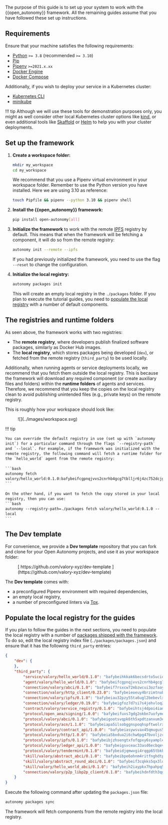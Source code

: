 The purpose of this guide is to set up your system to work with the {{open_autonomy}} framework. All the remaining guides assume that you have followed these set up instructions.

## Requirements

Ensure that your machine satisfies the following requirements:

- [Python](https://www.python.org/) `>= 3.8` (recommended `>= 3.10`)
- [Pip](https://pip.pypa.io/en/stable/installation/)
- [Pipenv](https://pipenv.pypa.io/en/latest/installation/) `>=2021.x.xx`
- [Docker Engine](https://docs.docker.com/engine/install/)
- [Docker Compose](https://docs.docker.com/compose/install/)

Additionally, if you wish to deploy your service in a Kubernetes cluster:

- [Kubernetes CLI](https://kubernetes.io/docs/tasks/tools/)
- [minikube](https://minikube.sigs.k8s.io/docs/)

!!! tip
	Although we will use these tools for demonstration purposes only, you might as well consider other local Kubernetes cluster options like [kind](https://kind.sigs.k8s.io/docs/user/quick-start/), or even additional tools like [Skaffold](https://skaffold.dev/) or [Helm](https://helm.sh/) to help you with your cluster deployments.

## Set up the framework

1. **Create a workspace folder:**

    ```bash
    mkdir my_workspace
    cd my_workspace
    ```

    We recommend that you use a Pipenv virtual environment in your workspace folder. Remember to use the Python version you have installed. Here we are using 3.10 as reference:

    ```bash
    touch Pipfile && pipenv --python 3.10 && pipenv shell
    ```

2. **Install the {{open_autonomy}} framework:**

    ```bash
    pip install open-autonomy[all]
    ```

3. **Initialize the framework** to work with the remote [IPFS](https://ipfs.io) registry by default. This means that when the framework will be fetching a component, it will do so from the remote registry:

    ```bash
    autonomy init --remote --ipfs
    ```

    If you had previously initialized the framework, you need to use the flag `--reset` to change the configuration.

4. **Initialize the local registry:**

    ```bash
    autonomy packages init
    ```

    This will create an empty local registry in the `./packages` folder. If you plan to execute the tutorial guides, you need to [populate the local registry](#populate-the-local-registry-for-the-guides) with a number of default components.

## The registries and runtime folders

As seen above, the framework works with two registries:

* The **remote registry**, where developers publish finalized software packages, similarly as Docker Hub images.
* The **local registry**, which stores packages being developed (`dev`), or fetched from the remote registry (`third_party`) to be used locally.

Additionally, when running agents or service deployments locally, we recommend that you fetch them outside the local registry. This is because the framework will download any required component (or create auxiliary files and folders) within the **runtime folders** of agents and services. Therefore, we recommend that you keep the copies on the local registry clean to avoid publishing unintended files (e.g., private keys) on the remote registry.

This is roughly how your workspace should look like:

<figure markdown>
![](../images/workspace.svg)
</figure>

!!! tip

    You can override the default registry in use (set up with `autonomy init`) for a particular command through the flags `--registry-path` and `--local`. For example, if the framework was initialized with the remote registry, the following command will fetch a runtime folder for the `hello_world` agent from the remote registry:

    ```bash
    autonomy fetch valory/hello_world:0.1.0:bafybeifcgpnqjvvs2cnrhb4gcg7tblljr6j4zc752dcjg2p2rqz3c2h6py
    ```

    On the other hand, if you want to fetch the copy stored in your local registry, then you can use:
    ```bash
    autonomy --registry-path=./packages fetch valory/hello_world:0.1.0 --local
    ```

## The Dev template

For convenience, we provide a **Dev template** repository that you can fork and clone for your Open Autonomy projects, and use it as your workspace folder:

<figure markdown>
[ https://github.com/valory-xyz/dev-template ](https://github.com/valory-xyz/dev-template)
</figure>

The **Dev template** comes with:

* a preconfigured Pipenv environment with required dependencies,
* an empty local registry,
* a number of preconfigured linters via [Tox](https://tox.wiki/en/latest/).

## Populate the local registry for the guides

If you plan to follow the guides in the next sections, you need to populate the local registry with a number of [packages shipped with the framework](../package_list.md). To do so, edit the local registry index file (`./packages/packages.json`) and ensure that it has the following `third_party` entries:

```json
{
    "dev": {
    },
    "third_party": {
        "service/valory/hello_world/0.1.0": "bafybeihkkak6becsdrto5uciopjokilsvxjwrzurwsr4mfcwteqrl6quiy",
        "agent/valory/hello_world/0.1.0": "bafybeifcgpnqjvvs2cnrhb4gcg7tblljr6j4zc752dcjg2p2rqz3c2h6py",
        "connection/valory/abci/0.1.0": "bafybeif7rsxcw72mbzwcui3ozfaay5qnqorj5c52zedpqf56zczsxox3xe",
        "connection/valory/http_client/0.23.0": "bafybeieoeuy4brzimtnubmokwirhrx27ezls6cdnl5qik4rkykfle3nn2y",
        "connection/valory/ipfs/0.1.0": "bafybeiau32pzy55ta6ugl2bebevlxudal6pnlfomhplfm5mph6reaw3krq",
        "connection/valory/ledger/0.19.0": "bafybeigfoz7d7si7s4jehvloq2zmiiocpbxcaathl3bxkyarxoerxq7g3a",
        "contract/valory/service_registry/0.1.0": "bafybeihtsj4dpoi4iaml2jctlth2y26diam3npkfe736vpg67tgb6th53a",
        "protocol/open_aea/signing/1.0.0": "bafybeifuxs7gdg2okbn7uofymenjlmnih2wxwkym44lsgwmklgwuckxm2m",
        "protocol/valory/abci/0.1.0": "bafybeigootsvqpk6th5xpdtzanxum3earifrrezfyhylfrit7yvqdrtgpe",
        "protocol/valory/acn/1.1.0": "bafybeiapa5ilsobggnspoqhspftwolrx52udrwmaxdxgrk26heuvl4oooa",
        "protocol/valory/contract_api/1.0.0": "bafybeiasywsvax45qmugus5kxogejj66c5taen27h4voriodz7rgushtqa",
        "protocol/valory/http/1.0.0": "bafybeia5bxdua2i6chw6pg47bvoljzcpuqxzy4rdrorbdmcbnwmnfdobtu",
        "protocol/valory/ipfs/0.1.0": "bafybeibjzhsengtxfofqpxy6syamplevp35obemwfp4c5lhag3v2bvgysa",
        "protocol/valory/ledger_api/1.0.0": "bafybeigsvceac33asd6ecbqev34meyyjwu3rangenv6xp5rkxyz4krvcby",
        "protocol/valory/tendermint/0.1.0": "bafybeidjqmwvgi4rqgp65tbkhmi45fwn2odr5ecezw6q47hwitsgyw4jpa",
        "skill/valory/abstract_abci/0.1.0": "bafybeibpe6ohnm4ritfnghdtpczdqlrcwufrxr5g75inkkgazeqhonyclu",
        "skill/valory/abstract_round_abci/0.1.0": "bafybeif3cqkks5qx3lqi6nwwhebcirhazt2vidw3sueeqsyxvjeszjt3om",
        "skill/valory/hello_world_abci/0.1.0": "bafybeih2iaypkx7hpahpq5lrwp5qtkk7mqltsrydotxggwgt6ca7x2xu5m",
        "connection/valory/p2p_libp2p_client/0.1.0": "bafybeihdnfdth3qgltefgrem7xyi4b3ejzaz67xglm2hbma2rfvpl2annq"
    }
}
```

Execute the following command after updating the `packages.json` file:

```bash
autonomy packages sync
```

The framework will fetch components from the remote registry into the local registry.
